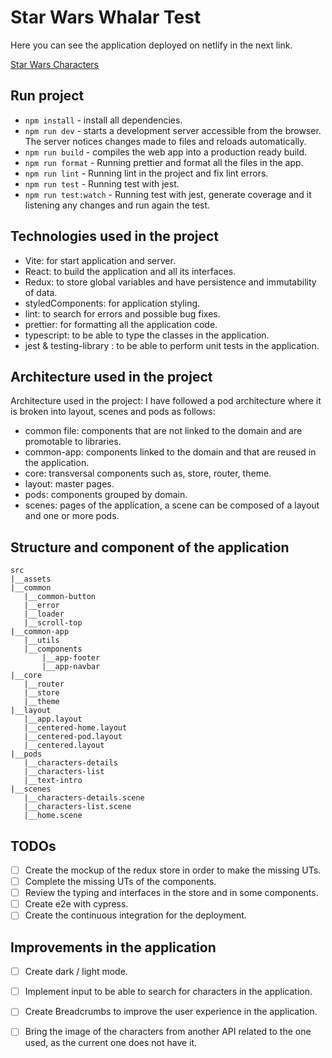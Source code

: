 # Star Wars Whalar Test
Here you can see the application deployed on netlify in the next link.

[Star Wars Characters](starwarswhalar.netlify.app/)

## Run project

- `npm install` - install all dependencies.
- `npm run dev` - starts a development server accessible from the browser. The server notices changes made to files and reloads automatically.
- `npm run build` - compiles the web app into a production ready build.
- `npm run format` - Running prettier and format all the files in the app.
- `npm run lint` - Running lint in the project and fix lint errors.
- `npm run test` - Running test with jest.
- `npm run test:watch` - Running test with jest, generate coverage and it listening any changes and run again the test.

## Technologies used in the project

- Vite: for start application and server.
- React: to build the application and all its interfaces.
- Redux: to store global variables and have persistence and immutability of data.
- styledComponents: for application styling.
- lint: to search for errors and possible bug fixes.
- prettier: for formatting all the application code.
- typescript: to be able to type the classes in the application.
- jest & testing-library : to be able to perform unit tests in the application.

## Architecture used in the project

Architecture used in the project:
I have followed a pod architecture where it is broken into layout, scenes and pods as follows:

- common file: components that are not linked to the domain and are promotable to libraries.
- common-app: components linked to the domain and that are reused in the application.
- core: transversal components such as, store, router, theme.
- layout: master pages.
- pods: components grouped by domain.
- scenes: pages of the application, a scene can be composed of a layout and one or more pods. 

## Structure and component of the application

```
src
|__assets
|__common
   |__common-button
   |__error
   |__loader
   |__scroll-top
|__common-app
   |__utils
   |__components
       |__app-footer
       |__app-navbar       
|__core
   |__router
   |__store
   |__theme
|__layout
   |__app.layout
   |__centered-home.layout
   |__centered-pod.layout
   |__centered.layout
|__pods
   |__characters-details
   |__characters-list
   |__text-intro
|__scenes
   |__characters-details.scene
   |__characters-list.scene
   |__home.scene
 ```  
 

## TODOs

- [ ]  Create the mockup of the redux store in order to make the missing UTs.
- [ ]  Complete the missing UTs of the components.
- [ ]  Review the typing and interfaces in the store and in some components.
- [ ]  Create e2e with cypress.
- [ ]  Create the continuous integration for the deployment.

##  Improvements in the application

- [ ] Create dark / light mode.
- [ ] Implement input to be able to search for characters in the application.
- [ ] Create Breadcrumbs to improve the user experience in the application.
- [ ] Bring the image of the characters from another API related to the one used, as the current one does not have it.




